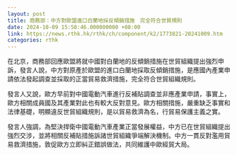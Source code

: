 ```yaml
---
layout: post
title: 商務部：中方對歐盟進口白蘭地採反傾銷措施　完全符合世貿規則
date: 2024-10-09 15:58:46.000000000 +08:00
link: https://news.rthk.hk/rthk/ch/component/k2/1773821-20241009.htm
categories: rthk
---
```


在北京，商務部回應歐盟將就中國對白蘭地的反傾銷措施在世貿組織提出強烈申訴，發言人說，中方對原產於歐盟的進口白蘭地採取反傾銷措施，是應國內產業申請依法發起調查並採取的正當貿易救濟措施，完全符合世貿組織規則。

發言人又說，歐方早前對中國電動汽車進行反補貼調查並非應產業申請，事實上，歐方相關成員國及其產業對此也有較大反對意見。歐方相關措施，嚴重缺乏事實和法律基礎，明顯違反世貿組織規則，是以貿易救濟為名，行貿易保護主義之實。

發言人強調，為堅決捍衛中國電動汽車產業正當發展權益，中方已在世貿組織提出強烈交涉，並將相關反補貼措施訴諸世貿組織爭端解決機制。中方一貫反對濫用貿易救濟措施，敦促歐方立即糾正錯誤做法，共同維護中歐經貿大局。
